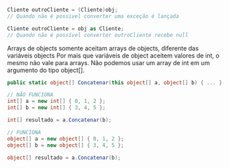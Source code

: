 ```cs
Cliente outroCliente = (Cliente)obj;
// Quando não é possivel converter uma exceção é lançada

Cliente outroCliente = obj as Cliente;
// Quando não é possível converter outroCliente recebe null
```

Arrays de objects somente aceitam arrays de objects, diferente das variáveis objects
Por mais que variáveis de object aceitem valores de int, o mesmo não vale para arrays. Não podemos usar um array de int em um argumento do tipo object[].

```cs
public static object[] Concatenar(this object[] a, object[] b) { ... }

// NÃO FUNCIONA
int[] a = new int[] { 0, 1, 2 };
int[] b = new int[] { 3, 4, 5 };

int[] resultado = a.Concatenar(b);

// FUNCIONA
object[] a = new object[] { 0, 1, 2 };
object[] b = new object[] { 3, 4, 5 };

object[] resultado = a.Concatenar(b);
```
